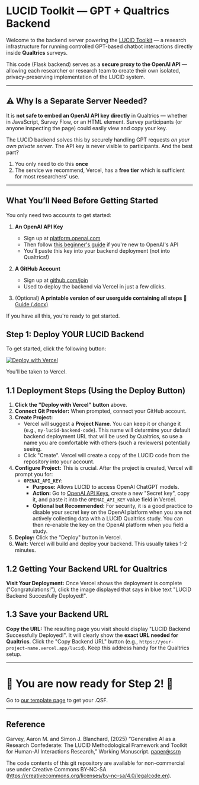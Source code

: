 # LUCID Toolkit — GPT + Qualtrics Backend

Welcome to the backend server powering the [LUCID Toolkit](http://lucidresearch.io) — a research infrastructure for running controlled GPT-based chatbot interactions directly inside **Qualtrics** surveys.

This code (Flask backend) serves as a **secure proxy to the OpenAI API** — allowing each researcher or research team to create their own isolated, privacy-preserving implementation of the LUCID system.

---

## ⚠️ Why Is a Separate Server Needed?

It is **not safe to embed an OpenAI API key directly** in Qualtrics — whether in JavaScript, Survey Flow, or an HTML element. Survey participants (or anyone inspecting the page) could easily view and copy your key.

The LUCID backend solves this by securely handling GPT requests *on your own private server*. The API key is never visible to participants. And the best part? 
1. You only need to do this **once**
2. The service we recommend, Vercel, has a **free tier** which is sufficient for most researchers' use. 

---

## What You’ll Need Before Getting Started

You only need two accounts to get started:

1. **An OpenAI API Key**  
   - Sign up at [platform.openai.com](https://platform.openai.com/signup)  
   - Then follow [this beginner's guide](https://questionableresearch.ai/2025/02/27/how-to-sign-up-for-openai-and-get-an-api-key-for-beginners/) if you're new to OpenAI's API 
   - You'll paste this key into your backend deployment (not into Qualtrics!)

2. **A GitHub Account**  
   - Sign up at [github.com/join](https://github.com/join)  
   - Used to deploy the backend via Vercel in just a few clicks.
  
3. (Optional) **A printable version of our userguide containing all steps**
📄 [Guide (.docx)](https://github.com/amgarv/LUCID_TOOL_BACKEND/raw/main/LUCIDToolkitUserGuide.docx) 

If you have all this, you're ready to get started. 

## Step 1: Deploy YOUR LUCID Backend

To get started, click the following button:

[![Deploy with Vercel](https://vercel.com/button)](https://vercel.com/new/clone?repository-url=https%3A%2F%2Fgithub.com%2Famgarv%2FLUCID_TOOL_BACKEND&project-name=lucid-tool-backend&repository-name=my-lucid-backend-code&env=OPENAI_API_KEY&envDescription=INSTRUCTIONS%3A%20For%20OPENAI_API_KEY%20input%20your%20OpenAI%20API%20key%20(available%20at%20%22Learn%20more%22%20link%20below).&envLink=https%3A%2F%2Fplatform.openai.com%2Faccount%2Fapi-keys)

You'll be taken to Vercel.

## 1.1 Deployment Steps (Using the Deploy Button)

1.  **Click the "Deploy with Vercel" button** above.
2.  **Connect Git Provider:** When prompted, connect your GitHub account.
3.  **Create Project:**
    * Vercel will suggest a **Project Name**. You can keep it or change it (e.g., `my-lucid-backend-code`). This name will determine your default backend deployment URL that will be used by Qualtrics, so use a name you are comfortable with others (such a reviewers) potentially seeing.
    * Click "Create". Vercel will create a copy of the LUCID code from the repository into your account.
4.  **Configure Project:** This is crucial. After the project is created, Vercel will prompt you for:
    * **`OPENAI_API_KEY`**:
        * **Purpose:** Allows LUCID to access OpenAI ChatGPT models.
        * **Action:** Go to [OpenAI API Keys](https://platform.openai.com/api-keys), create a new "Secret key", copy it, and paste it into the `OPENAI_API_KEY` value field in Vercel. 
        * **Optional but Recommended:** For security, it is a good practice to disable your secret key on the OpenAI platform when you are not actively collecting data with a LUCID Qualtrics study. You can then re-enable the key on the OpenAI platform when you field a study.
6.  **Deploy:** Click the "Deploy" button in Vercel.
7.  **Wait:** Vercel will build and deploy your backend. This usually takes 1-2 minutes.

## 1.2 Getting Your Backend URL for Qualtrics

**Visit Your Deployment:** Once Vercel shows the deployment is complete ("Congratulations!"), click the image displayed that says in blue text "LUCID Backend Succesfully Deployed!".

## 1.3 Save your Backend URL

**Copy the URL:** The resulting page you visit should display "LUCID Backend Successfully Deployed!". It will clearly show the **exact URL needed for Qualtrics**. Click the "Copy Backend URL" button (e.g., `https://your-project-name.vercel.app/lucid`). Keep this address handy for the Qualtrics setup.

---

# 🎉 You are now ready for Step 2! 🥳

Go to [our template page](http://lucidresearch.io/LUCIDtemplates.html) to get your .QSF.

---

## Reference

Garvey, Aaron M. and Simon J. Blanchard, (2025) “Generative AI as a Research Confederate: The LUCID Methodological Framework and Toolkit for Human-AI Interactions Research,” Working Manuscript. [paper@ssrn](https://papers.ssrn.com/sol3/papers.cfm?abstract_id=5256150) 

The code contents of this git repository are available for non-commercial use under Creative Commons BY-NC-SA (https://creativecommons.org/licenses/by-nc-sa/4.0/legalcode.en).
